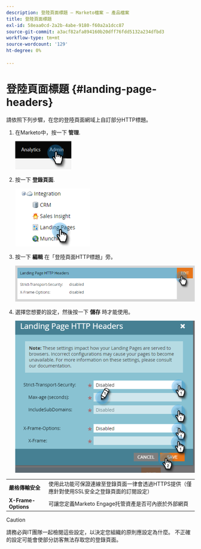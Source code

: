 ```yaml
---
description: 登陸頁面標題 — Marketo檔案 — 產品檔案
title: 登陸頁面標題
exl-id: 58eaa0cd-2a2b-4abe-9180-f60a2a1dcc87
source-git-commit: a3acf82afa894160b20dff76fdd5132a234dfbd3
workflow-type: tm+mt
source-wordcount: '129'
ht-degree: 0%

---
```


# 登陸頁面標題 {#landing-page-headers}

請依照下列步驟，在您的登陸頁面網域上自訂部分HTTP標題。

1. 在Marketo中，按一下 **管理**.

   ![](assets/landing-page-headers-1.png)

1. 按一下 **登錄頁面**.

   ![](assets/landing-page-headers-2.png)

1. 按一下 **編輯** 在「登陸頁面HTTP標題」旁。

   ![](assets/landing-page-headers-3.png)

1. 選擇您想要的設定，然後按一下 **儲存** 時才能使用。

   ![](assets/landing-page-headers-4.png)

<table>
 <tr>
  <td><strong>嚴格傳輸安全</strong></td>
  <td>使用此功能可保證連線至登錄頁面一律會透過HTTPS提供（僅應針對使用SSL安全之登錄頁面的訂閱設定）</td>
 </tr>
 <tr>
  <td><strong>X-Frame-Options</strong></td>
  <td>可讓您定義Marketo Engage托管資產是否可內嵌於外部網頁</td>
 </tr>
</table>

>[!CAUTION]
>
>請務必與IT團隊一起檢閱這些設定，以決定您組織的原則應設定為什麼。 不正確的設定可能會使部分訪客無法存取您的登錄頁面。
